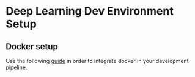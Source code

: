 # Deep Learning Dev Environment Setup

## Docker setup
Use the following [guide](docker_setup.md) in order to integrate docker in your development pipeline.

